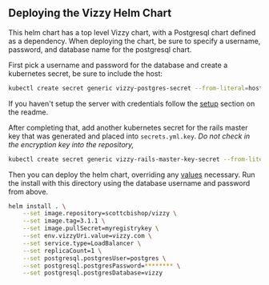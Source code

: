 ## Deploying the Vizzy Helm Chart

This helm chart has a top level Vizzy chart, with a Postgresql chart defined as a dependency. When deploying the chart, be sure to specify a username, password, and database name for the postgresql chart.

First pick a username and password for the database and create a kubernetes secret, be sure to include the host:

```bash
kubectl create secret generic vizzy-postgres-secret --from-literal=host=postgres --from-literal=username=postgres --from-literal=password=********
```

If you haven't setup the server with credentials follow the [setup](https://github.com/Workday/vizzy#setup) section on the readme.
 
After completing that, add another kubernetes secret for the rails master key that was generated and placed into `secrets.yml.key`. *Do not check in the encryption key into the repository,*

```bash
kubectl create secret generic vizzy-rails-master-key-secret --from-literal=token=**********************
```

Then you can deploy the helm chart, overriding any [values](https://github.com/Workday/vizzy/blob/master/vizzy/values.yaml) necessary. Run the install with this directory using the database username and password from above.

```bash
helm install . \
    --set image.repository=scottcbishop/vizzy \
    --set image.tag=3.1.1 \
    --set image.pullSecret=myregistrykey \
    --set env.vizzyUri.value=vizzy.com \
    --set service.type=LoadBalancer \
    --set replicaCount=1 \
    --set postgresql.postgresUser=postgres \
    --set postgresql.postgresPassword=******** \
    --set postgresql.postgresDatabase=vizzy
 ```
 
    
